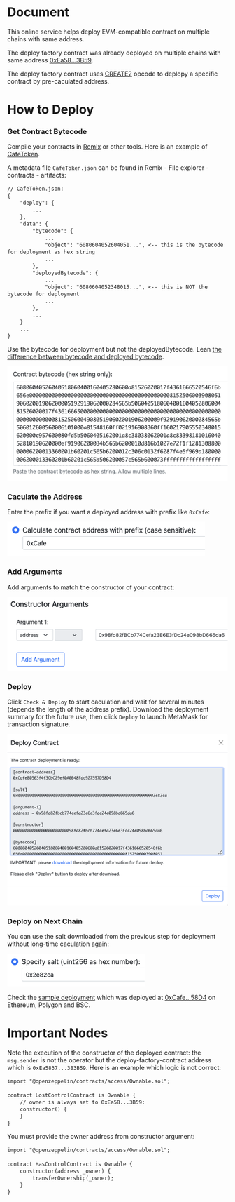 # Document

This online service helps deploy EVM-compatible contract on multiple chains with same address.

The deploy factory contract was already deployed on multiple chains with same address [0xEa58...3B59](https://etherscan.io/address/0xEa5837e1F89e3cf23027dA7866e6492458383B59).

The deploy factory contract uses [CREATE2](https://docs.openzeppelin.com/cli/2.8/deploying-with-create2) opcode to deplopy a specific contract by pre-caculated address.

# How to Deploy

### Get Contract Bytecode

Compile your contracts in [Remix](http://remix.ethereum.org) or other tools. Here is an example of [CafeToken](sample/CafeToken.sol).

A metadata file `CafeToken.json` can be found in Remix - File explorer - contracts - artifacts:

```
// CafeToken.json:
{
    "deploy": {
        ...
    },
    "data": {
        "bytecode": {
            ...
            "object": "6080604052604051...", <-- this is the bytecode for deployment as hex string
            ...
        },
        "deployedBytecode": {
            ...
            "object": "6080604052348015...", <-- this is NOT the bytecode for deployment
            ...
        },
        ...
    }
    ...
}
```

Use the bytecode for deployment but not the deployedBytecode. Lean [the difference between bytecode and deployed bytecode](https://medium.com/coinmonks/the-difference-between-bytecode-and-deployed-bytecode-64594db723df).

![bytecode](img/bytecode.png)

### Caculate the Address

Enter the prefix if you want a deployed address with prefix like `0xCafe`:

![prefix](img/prefix.png)

### Add Arguments

Add arguments to match the constructor of your contract:

![arguments](img/arguments.png)

### Deploy

Click `Check & Deploy` to start caculation and wait for several minutes (depends the length of the address prefix). Download the deployment summary for the future use, then click `Deploy` to launch MetaMask for transaction signature.

![summary](img/summary.png)

### Deploy on Next Chain

You can use the salt downloaded from the previous step for deployment without long-time caculation again:

![salt](img/salt.png)

Check the [sample deployment](sample/deploy-0xCafeB0563f4f3CbC29ef0A0B48Fdc927597D58D4.txt) which was deployed at [0xCafe...58D4](https://etherscan.io/address/0xCafeB0563f4f3CbC29ef0A0B48Fdc927597D58D4) on Ethereum, Polygon and BSC.

# Important Nodes

Note the execution of the constructor of the deployed contract: the `msg.sender` is not the operator but the deploy-factory-contract address which is `0xEa5837...383B59`. Here is an example which logic is not correct:

```
import "@openzeppelin/contracts/access/Ownable.sol";

contract LostControlContract is Ownable {
    // owner is always set to 0xEa58...3B59:
    constructor() {
    }
}
```

You must provide the owner address from constructor argument:

```
import "@openzeppelin/contracts/access/Ownable.sol";

contract HasControlContract is Ownable {
    constructor(address _owner) {
        transferOwnership(_owner);
    }
}
```
